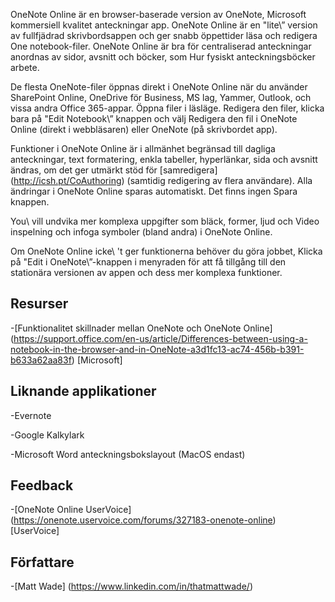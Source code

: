 
OneNote Online är en browser-baserade version av OneNote, Microsoft
kommersiell kvalitet anteckningar app. OneNote Online är en \"lite\” version
av fullfjädrad skrivbordsappen och ger snabb öppettider
läsa och redigera One notebook-filer. OneNote Online är bra för
centraliserad anteckningar anordnas av sidor, avsnitt och böcker, som
Hur fysiskt anteckningsböcker arbete.

De flesta OneNote-filer öppnas direkt i OneNote Online när du använder
SharePoint Online, OneDrive för Business, MS lag, Yammer, Outlook, och
vissa andra Office 365-appar. Öppna filer i läsläge. Redigera den
filer, klicka bara på \"Edit Notebook\” knappen och välj Redigera den
fil i OneNote Online (direkt i webbläsaren) eller OneNote (på skrivbordet
app).

Funktioner i OneNote Online är i allmänhet begränsad till dagliga
anteckningar, text formatering, enkla tabeller, hyperlänkar, sida och
avsnitt ändras, om det ger utmärkt stöd för
[samredigera] (http://icsh.pt/CoAuthoring) (samtidig redigering av
flera användare). Alla ändringar i OneNote Online sparas
automatiskt. Det finns ingen Spara knappen.

You\\ vill undvika mer komplexa uppgifter som bläck, former, ljud och
Video inspelning och infoga symboler (bland andra) i OneNote Online.

Om OneNote Online icke\ 't ger funktionerna behöver du göra jobbet,
Klicka på \"Edit i OneNote\”-knappen i menyraden för att få tillgång till
den stationära versionen av appen och dess mer komplexa funktioner.

Resurser
---------

-[Funktionalitet skillnader mellan OneNote och OneNote
    Online] (https://support.office.com/en-us/article/Differences-between-using-a-notebook-in-the-browser-and-in-OneNote-a3d1fc13-ac74-456b-b391-b633a62aa83f)
    \[Microsoft\]

Liknande applikationer
--------------------

-Evernote

-Google Kalkylark

-Microsoft Word anteckningsbokslayout (MacOS endast)

Feedback
---------

-[OneNote Online UserVoice] (https://onenote.uservoice.com/forums/327183-onenote-online)
    \[UserVoice\]

Författare
---------

-[Matt Wade] (https://www.linkedin.com/in/thatmattwade/)

